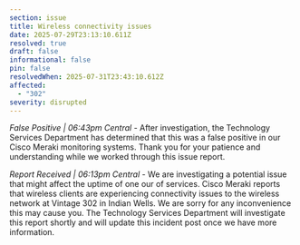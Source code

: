 ```yaml
---
section: issue
title: Wireless connectivity issues
date: 2025-07-29T23:13:10.611Z
resolved: true
draft: false
informational: false
pin: false
resolvedWhen: 2025-07-31T23:43:10.612Z
affected:
  - "302"
severity: disrupted
---
```

*False Positive | 06:43pm Central* - After investigation, the Technology Services Department has determined that this was a false positive in our Cisco Meraki monitoring systems. Thank you for your patience and understanding while we worked through this issue report.

*Report Received | 06:13pm Central* - We are investigating a potential issue that might affect the uptime of one our of services. Cisco Meraki reports that wireless clients are experiencing connectivity issues to the wireless network at Vintage 302 in Indian Wells. We are sorry for any inconvenience this may cause you. The Technology Services Department will investigate this report shortly and will update this incident post once we have more information.